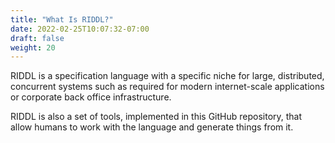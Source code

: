 ```yaml
---
title: "What Is RIDDL?"
date: 2022-02-25T10:07:32-07:00
draft: false
weight: 20
---
```


RIDDL is a specification language with a specific niche for large, distributed, 
concurrent systems such as required for modern internet-scale applications or
corporate back office infrastructure. 

RIDDL is also a set of tools, implemented in this GitHub repository, that allow
humans to work with the language and generate things from it. 

